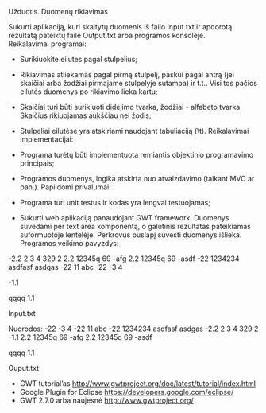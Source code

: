 Užduotis. Duomenų rikiavimas 

Sukurti aplikaciją, kuri skaitytų duomenis iš failo Input.txt ir apdorotą rezultatą
pateiktų faile Output.txt arba programos konsolėje.   
Reikalavimai programai: 
- Surikiuokite eilutes pagal stulpelius; 
- Rikiavimas atliekamas pagal pirmą stulpelį, paskui pagal antrą (jei skaičiai
arba žodžiai pirmajame stulpelyje sutampa) ir t.t.. Visi tos pačios eilutės
duomenys po rikiavimo lieka kartu; 
- Skaičiai turi būti surikiuoti didėjimo tvarka, žodžiai - alfabeto tvarka. Skaičius
rikiuojamas aukščiau nei žodis; 
- Stulpeliai eilutėse yra atskiriami naudojant tabuliaciją (\t). 
Reikalavimai implementacijai: 
- Programa turėtų būti implementuota remiantis objektinio programavimo
principais; 
- Programos duomenys, logika atskirta nuo atvaizdavimo (taikant MVC ar pan.). 
Papildomi privalumai: 
 




 
- Programa turi unit testus ir kodas yra lengvai testuojamas;
- Sukurti web aplikaciją panaudojant GWT framework. Duomenys suvedami per 
text area komponentą, o galutinis rezultatas pateikiamas suformuotoje
lentelėje. Perkrovus puslapį suvesti duomenys išlieka. 
Programos veikimo pavyzdys: 

-2.2 2 3 4 329 2 
2.2 12345q 69 -afg
2.2 12345q 69 -asdf
-22 1234234 asdfasf asdgas
-22 11 abc
-22 -3 4

-1.1

qqqq 1.1
 
Input.txt 
 
 


 
Nuorodos: 
-22 -3 4
-22 11 abc
-22 1234234 asdfasf asdgas
-2.2 2 3 4 329 2
-1.1 
2.2 12345q 69 -afg
2.2 12345q 69 -asdf


qqqq 1.1 

Ouput.txt 
- GWT tutorial’as http://www.gwtproject.org/doc/latest/tutorial/index.html
- Google Plugin for Eclipse https://developers.google.com/eclipse/
- GWT 2.7.0 arba naujesnė http://www.gwtproject.org/ 